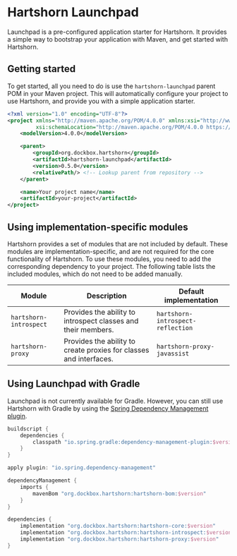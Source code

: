 # Hartshorn Launchpad
Launchpad is a pre-configured application starter for Hartshorn. It provides a simple way to bootstrap your application with Maven, and get started with Hartshorn.

## Getting started
To get started, all you need to do is use the `hartshorn-launchpad` parent POM in your Maven project. This will automatically configure your project to use Hartshorn, and provide you with a simple application starter.

```xml
<?xml version="1.0" encoding="UTF-8"?>
<project xmlns="http://maven.apache.org/POM/4.0.0" xmlns:xsi="http://www.w3.org/2001/XMLSchema-instance"
         xsi:schemaLocation="http://maven.apache.org/POM/4.0.0 https://maven.apache.org/xsd/maven-4.0.0.xsd">
    <modelVersion>4.0.0</modelVersion>

    <parent>
        <groupId>org.dockbox.hartshorn</groupId>
        <artifactId>hartshorn-launchpad</artifactId>
        <version>0.5.0</version>
        <relativePath/> <!-- Lookup parent from repository -->
    </parent>

    <name>Your project name</name>
    <artifactId>your-project</artifactId>
</project>
```

## Using implementation-specific modules
Hartshorn provides a set of modules that are not included by default. These modules are implementation-specific, and are not required for the core functionality of Hartshorn. To use these modules, you need to add the corresponding dependency to your project. The following table lists the included modules, which do not need to be added manually.

| Module                 | Description                                                        | Default implementation            |
|------------------------|--------------------------------------------------------------------|-----------------------------------|
| `hartshorn-introspect` | Provides the ability to introspect classes and their members.      | `hartshorn-introspect-reflection` |
| `hartshorn-proxy`      | Provides the ability to create proxies for classes and interfaces. | `hartshorn-proxy-javassist`       |

## Using Launchpad with Gradle
Launchpad is not currently available for Gradle. However, you can still use Hartshorn with Gradle by using the [Spring Dependency Management plugin](https://spring.io/blog/2015/02/23/better-dependency-management-for-gradle).

```groovy
buildscript {
    dependencies {
        classpath "io.spring.gradle:dependency-management-plugin:$version"
    }
}

apply plugin: "io.spring.dependency-management"

dependencyManagement {
    imports {
        mavenBom "org.dockbox.hartshorn:hartshorn-bom:$version"
    }
}

dependencies {
    implementation "org.dockbox.hartshorn:hartshorn-core:$version"
    implementation "org.dockbox.hartshorn:hartshorn-introspect:$version"
    implementation "org.dockbox.hartshorn:hartshorn-proxy:$version"
}
```